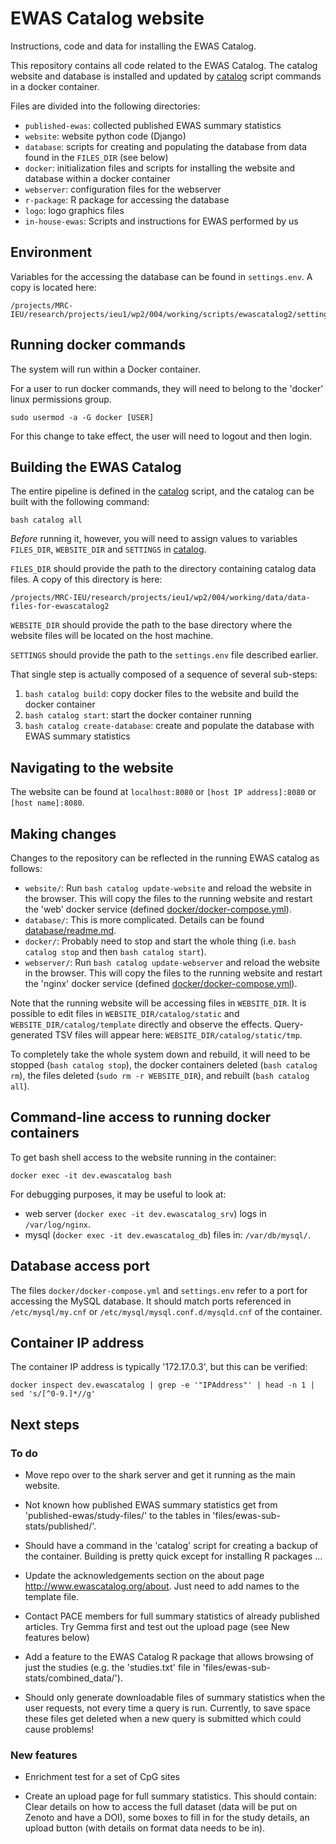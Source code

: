 # EWAS Catalog website

Instructions, code and data for installing the EWAS Catalog.

This repository contains all code related to the EWAS Catalog.
The catalog website and database is installed and updated by [catalog](catalog)
script commands in a docker container. 

Files are divided into the following directories:

- `published-ewas`: collected published EWAS summary statistics
- `website`: website python code (Django)
- `database`: scripts for creating and populating the database from data found in the `FILES_DIR` (see below)
- `docker`: initialization files and scripts for installing the website and database within a docker container
- `webserver`: configuration files for the webserver
- `r-package`: R package for accessing the database
- `logo`: logo graphics files
- `in-house-ewas`: Scripts and instructions for EWAS performed by us

## Environment

Variables for the accessing the database can be found in `settings.env`.
A copy is located here:
```
/projects/MRC-IEU/research/projects/ieu1/wp2/004/working/scripts/ewascatalog2/settings.env
```

## Running docker commands

The system will run within a Docker container. 

For a user to run docker commands,
they will need to belong to the 'docker'
linux permissions group.
```
sudo usermod -a -G docker [USER]
```
For this change to take effect, the user
will need to logout and then login.

## Building the EWAS Catalog

The entire pipeline is defined in the [catalog](catalog) script,
and the catalog can be built with the following command:

```
bash catalog all
```

*Before* running it, however, you will need to assign values to
variables `FILES_DIR`, `WEBSITE_DIR` and `SETTINGS` in [catalog](catalog).

`FILES_DIR` should provide the path to the directory
containing catalog data files.
A copy of this directory is here:
```
/projects/MRC-IEU/research/projects/ieu1/wp2/004/working/data/data-files-for-ewascatalog2
```

`WEBSITE_DIR` should provide the path to the base directory
where the website files will be located on the host machine.

`SETTINGS` should provide the path to the `settings.env` file
described earlier.

That single step is actually composed of a sequence of several sub-steps:

1. `bash catalog build`: copy docker files to the website and build the docker container
2. `bash catalog start`: start the docker container running
3. `bash catalog create-database`: create and populate the database with EWAS summary statistics

## Navigating to the website

The website can be found at `localhost:8080`
or `[host IP address]:8080` or `[host name]:8080`.

## Making changes

Changes to the repository can be reflected in the running EWAS catalog as follows:

- `website/`: Run `bash catalog update-website` and reload the website in the browser.
  This will copy the files to the running website
  and restart the 'web' docker service (defined [docker/docker-compose.yml](docker/docker-compose.yml)).
- `database/`: This is more complicated. Details can be found [database/readme.md](database/readme.md).
- `docker/`: Probably need to stop and start the whole thing (i.e. `bash catalog stop` and then `bash catalog start`).
- `webserver/`: Run `bash catalog update-webserver` and reload the website in the browser.
  This will copy the files to the running website
  and restart the 'nginx' docker service (defined [docker/docker-compose.yml](docker/docker-compose.yml)).

Note that the running website will be accessing files in `WEBSITE_DIR`.
It is possible to edit files in `WEBSITE_DIR/catalog/static`
and `WEBSITE_DIR/catalog/template` directly and observe the effects.
Query-generated TSV files will appear here: `WEBSITE_DIR/catalog/static/tmp`.

To completely take the whole system down and rebuild,
it will need to be stopped (`bash catalog stop`),
the docker containers deleted (`bash catalog rm`),
the files deleted (`sudo rm -r WEBSITE_DIR`),
and rebuilt (`bash catalog all`).

## Command-line access to running docker containers

To get bash shell access to the website running in the container:
```
docker exec -it dev.ewascatalog bash
```

For debugging purposes, it may be useful to look at:
- web server (`docker exec -it dev.ewascatalog_srv`) logs in `/var/log/nginx`.
- mysql (`docker exec -it dev.ewascatalog_db`) files in: `/var/db/mysql/`.

## Database access port 

The files `docker/docker-compose.yml` and `settings.env`
refer to a port for accessing the MySQL database.
It should match ports referenced in 
`/etc/mysql/my.cnf` or `/etc/mysql/mysql.conf.d/mysqld.cnf`
of the container.

## Container IP address

The container IP address is typically '172.17.0.3', but
this can be verified:
```
docker inspect dev.ewascatalog | grep -e '"IPAddress"' | head -n 1 | sed 's/[^0-9.]*//g'
```

## Next steps

### To do

* Move repo over to the shark server and get it running as the main website.

* Not known how published EWAS summary statistics get from
  'published-ewas/study-files/' to the tables in
  'files/ewas-sub-stats/published/'.  

* Should have a command in the 'catalog' script for creating a backup of the
  container. Building is pretty quick except for installing R packages ...

* Update the acknowledgements section on the about page http://www.ewascatalog.org/about. Just need to add names to the template file.

* Contact PACE members for full summary statistics of already published articles. Try Gemma first and test out the upload page (see New features below)

* Add a feature to the EWAS Catalog R package that allows browsing of just the studies (e.g. the 'studies.txt' file in 'files/ewas-sub-stats/combined_data/').

* Should only generate downloadable files of summary statistics when the user requests, not every time a query is run. Currently, to save space these files get deleted when a new query is submitted which could cause problems!
    
### New features

* Enrichment test for a set of CpG sites

* Create an upload page for full summary statistics. This should contain: Clear details on how to access the full dataset (data will be put on Zenoto and have a DOI), some boxes to fill in for the study details, an upload button (with details on format data needs to be in).

